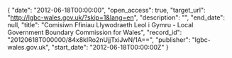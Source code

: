 {
  "date": "2012-06-18T00:00:00", 
  "open_access": true, 
  "target_url": "http://lgbc-wales.gov.uk/?skip=1&lang=en", 
  "description": "", 
  "end_date": null, 
  "title": "Comisiwn Ffiniau Llywodraeth Leol i Gymru - Local Government Boundary Commission for Wales", 
  "record_id": "20120618T000000/84x8kIRo2nUjjTxiJwN/1A==", 
  "publisher": "lgbc-wales.gov.uk", 
  "start_date": "2012-06-18T00:00:00Z"
}

